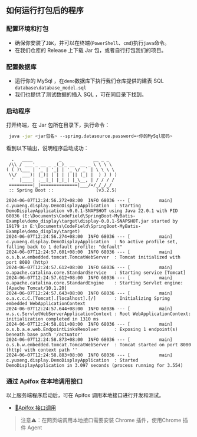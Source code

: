 ## 如何运行打包后的程序

### 配置环境和打包
- 确保你安装了`JDK`，并可以在终端(`PowerShell`、`cmd`)执行`java`命令。
- 在我们仓库的 Release 上下载 Jar 包，或者自行打包我们的项目。

### 配置数据库
- 运行你的 MySql ，在`demo`数据库下执行我们仓库提供的建表 SQL `database\database_model.sql`
- 我们也提供了测试数据的插入 SQL ，可在同目录下找到。

### 启动程序
打开终端，在 Jar 包所在目录下，执行命令：
```bash
 java -jar <jar包名> --spring.datasource.password=<你的MySql密码>
```
看到以下输出，说明程序启动成功：
```log
  .   ____          _            __ _ _
 /\\ / ___'_ __ _ _(_)_ __  __ _ \ \ \ \
( ( )\___ | '_ | '_| | '_ \/ _` | \ \ \ \
 \\/  ___)| |_)| | | | | || (_| |  ) ) ) )
  '  |____| .__|_| |_|_| |_\__, | / / / /
 =========|_|==============|___/=/_/_/_/
 :: Spring Boot ::                (v3.2.5)

2024-06-07T12:24:56.272+08:00  INFO 68036 --- [           main] c.yuxeng.display.DemoDisplayApplication  : Starting DemoDisplayApplication v0.0.1-SNAPSHOT using Java 22.0.1 with PID 68036 (E:\Documents\CodeField\SpringBoot-MyBatis-Example\demo_display\target\display-0.0.1-SNAPSHOT.jar started by 19179 in E:\Documents\CodeField\SpringBoot-MyBatis-Example\demo_display\target)
2024-06-07T12:24:56.274+08:00  INFO 68036 --- [           main] c.yuxeng.display.DemoDisplayApplication  : No active profile set, falling back to 1 default profile: "default"
2024-06-07T12:24:57.601+08:00  INFO 68036 --- [           main] o.s.b.w.embedded.tomcat.TomcatWebServer  : Tomcat initialized with port 8080 (http)
2024-06-07T12:24:57.612+08:00  INFO 68036 --- [           main] o.apache.catalina.core.StandardService   : Starting service [Tomcat]
2024-06-07T12:24:57.612+08:00  INFO 68036 --- [           main] o.apache.catalina.core.StandardEngine    : Starting Servlet engine: [Apache Tomcat/10.1.20]
2024-06-07T12:24:57.643+08:00  INFO 68036 --- [           main] o.a.c.c.C.[Tomcat].[localhost].[/]       : Initializing Spring embedded WebApplicationContext
2024-06-07T12:24:57.644+08:00  INFO 68036 --- [           main] w.s.c.ServletWebServerApplicationContext : Root WebApplicationContext: initialization completed in 1310 ms
2024-06-07T12:24:58.811+08:00  INFO 68036 --- [           main] o.s.b.a.e.web.EndpointLinksResolver      : Exposing 1 endpoint(s) beneath base path '/actuator'
2024-06-07T12:24:58.873+08:00  INFO 68036 --- [           main] o.s.b.w.embedded.tomcat.TomcatWebServer  : Tomcat started on port 8080 (http) with context path ''
2024-06-07T12:24:58.883+08:00  INFO 68036 --- [           main] c.yuxeng.display.DemoDisplayApplication  : Started DemoDisplayApplication in 3.097 seconds (process running for 3.554)
```

### 通过 Apifox 在本地调用接口
以上服务端程序启动后，可在 Apifox 调用本地接口进行开发和测试。
- [🤖Apifox 接口调用](https://apifox.com/apidoc/shared-feba2b4b-6cab-40fc-9309-ce4bc9dd8dc6)
  
> 注意⚠️：在网页端调用本地接口需要安装 Chrome 插件，使用Chrome 插件 Agent

